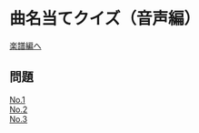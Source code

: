# 曲名当てクイズ（音声編）
[楽譜編へ](musiq-score.md)<br>
## 問題
[No.1](sound/1.m4a)<br>
[No.2](sound/2.m4a)<br>
[No.3](sound/3.m4a)<br>